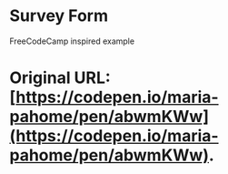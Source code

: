 # Survey Form
FreeCodeCamp inspired example

# Original URL: [https://codepen.io/maria-pahome/pen/abwmKWw](https://codepen.io/maria-pahome/pen/abwmKWw).


